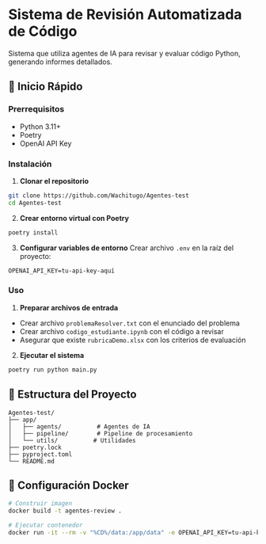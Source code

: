 # Sistema de Revisión Automatizada de Código

Sistema que utiliza agentes de IA para revisar y evaluar código Python, generando informes detallados.

## 🚀 Inicio Rápido

### Prerrequisitos

- Python 3.11+
- Poetry
- OpenAI API Key

### Instalación

1. **Clonar el repositorio**
```bash
git clone https://github.com/Wachitugo/Agentes-test
cd Agentes-test
```

2. **Crear entorno virtual con Poetry**
```bash
poetry install
```

3. **Configurar variables de entorno**
Crear archivo `.env` en la raíz del proyecto:
```properties
OPENAI_API_KEY=tu-api-key-aquí
```

### Uso

1. **Preparar archivos de entrada**
- Crear archivo `problemaResolver.txt` con el enunciado del problema
- Crear archivo `codigo_estudiante.ipynb` con el código a revisar
- Asegurar que existe `rubricaDemo.xlsx` con los criterios de evaluación

2. **Ejecutar el sistema**
```bash
poetry run python main.py
```

## 📁 Estructura del Proyecto

```
Agentes-test/
├── app/
│   ├── agents/          # Agentes de IA
│   ├── pipeline/        # Pipeline de procesamiento
│   └── utils/          # Utilidades
├── poetry.lock
├── pyproject.toml
└── README.md
```

## 🔧 Configuración Docker

```bash
# Construir imagen
docker build -t agentes-review .

# Ejecutar contenedor
docker run -it --rm -v "%CD%/data:/app/data" -e OPENAI_API_KEY=tu-api-key agentes-review
```

